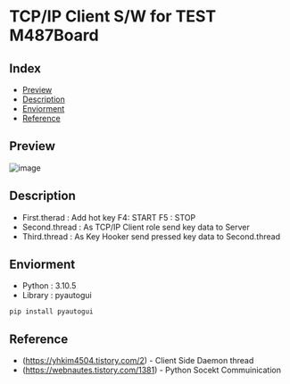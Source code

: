 
# TCP/IP Client S/W for TEST M487Board
## Index
  - [Preview](#preview)
  - [Description](#description)
  - [Enviorment](#enviorment) 
  - [Reference](#reference)
  
## Preview
![image](https://user-images.githubusercontent.com/108905975/185076644-5a706416-440b-4897-b0f5-a042e579fbd3.png)

## Description
<!--Wirte one paragraph of project description -->  
- First.therad  : Add hot key F4: START F5 : STOP  
- Second.thread : As TCP/IP Client role send key data to Server  
- Third.thread  : As Key Hooker send pressed key data to Second.thread   

## Enviorment
<!-- Write enviromnet about this project -->
- Python : 3.10.5 
- Library : pyautogui 
```
pip install pyautogui
```

## Reference
<!-- Write the way to contribute -->
 - (https://yhkim4504.tistory.com/2) - Client Side Daemon thread
 - (https://webnautes.tistory.com/1381) - Python Socekt Commuinication 
